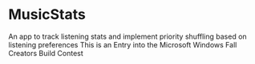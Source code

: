 # MusicStats
An app to track listening stats and implement priority shuffling based on listening preferences
This is an Entry into the Microsoft Windows Fall Creators Build Contest 
